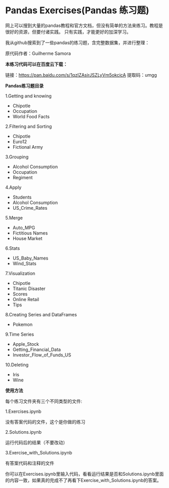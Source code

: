 # Pandas Exercises(Pandas 练习题)

网上可以搜到大量的pandas教程和官方文档，但没有简单的方法来练习。教程是很好的资源，但要付诸实践。 只有实践，才能更好的加深学习。

我从github搜索到了一些pandas的练习题，含完整数据集，并进行整理：

原代码作者：Guilherme Samora

**本练习代码可以在百度云下载：**

链接：https://pan.baidu.com/s/1qzIZAsirJSZLyVm5okcicA 
提取码：umgg 

**Pandas练习题目录**

1.Getting and knowing  

- Chipotle  
- Occupation  
- World Food Facts

2.Filtering and Sorting

- Chipotle  
- Euro12  
- Fictional Army

3.Grouping

- Alcohol Consumption  
- Occupation  
- Regiment

4.Apply

- Students 
- Alcohol Consumption  
- US_Crime_Rates     

5.Merge

- Auto_MPG  
- Fictitious Names  
- House Market  

6.Stats

- US_Baby_Names  
- Wind_Stats

7.Visualization

- Chipotle  
- Titanic Disaster  
- Scores  
- Online Retail  
- Tips  

8.Creating Series and DataFrames  

- Pokemon  

9.Time Series  

- Apple_Stock  
- Getting_Financial_Data  
- Investor_Flow_of_Funds_US  

10.Deleting  

- Iris  
- Wine  



**使用方法**

每个练习文件夹有三个不同类型的文件: 

1.Exercises.ipynb

没有答案代码的文件，这个是你做的练习

2.Solutions.ipynb

运行代码后的结果（不要改动）

3.Exercise_with_Solutions.ipynb

有答案代码和注释的文件

你可以在Exercises.ipynb里输入代码，看看运行结果是否和Solutions.ipynb里面的内容一致，如果真的完成不了再看下Exercise_with_Solutions.ipynb的答案。

